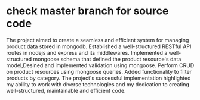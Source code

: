 # check master branch for source code

The project aimed to create a seamless and efficient system for managing
product data stored in mongodb. Established a well-structured RESTful API routes
in nodejs and express and its middlewares. Implemented a well-structured mongoose schema that defined the product resource's data model,Desined and
implemented validation using mongoose. Perform CRUD on product resources using mongoose queries. Added functionality to filter products by category. The project's successful implementation highlighted my ability to work with diverse
technologies and my dedication to creating well-structured, maintainable and
efficient code.

